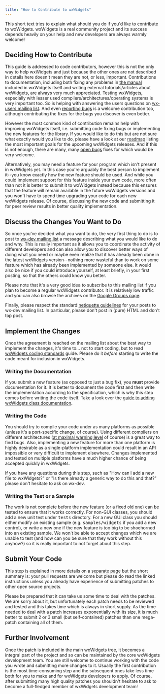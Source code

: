 ```yaml
---
title: "How to Contribute to wxWidgets"
---
```


This short text tries to explain what should you do if you'd like to contribute to wxWidgets. wxWidgets is a real community project and its success depends heavily on your help and new developers are always warmly welcome!

## Deciding How to Contribute

This guide is addressed to code contributors, however this is not the only way to help wxWidgets and just because the other ones are not described in details here doesn't mean they are not, or less, important.  Contributions to documentation, including both fixing any problems in [the manual](https://docs.wxwidgets.org/stable/) included in wxWidgets itself and writing external tutorials/articles about wxWidgets, are always very much appreciated.  Testing wxWidgets, especially with lesser used compilers/architectures/operating systems is very important too. So is helping with answering the users questions on [wx-users mailing list](/support/mailing-lists/). And even [reporting bugs](/develop/how-to-report-issues/) is a welcome contribution too, although contributing the fixes for the bugs you discover is even better.

However the most common kind of contribution remains help with improving wxWidgets itself, i.e. submitting code fixing bugs or implementing the new features for the library. If you would like to do this but are not sure what exactly would you like to do, please have a look at our [roadmap](/develop/roadmap/) listing the most important goals for the upcoming wxWidgets releases. And if this is not enough, there are many, many [open bugs](https://github.com/wxWidgets/wxWidgets/issues) fixes for which would be very welcome.

Alternatively, you may need a feature for your program which isn't present in wxWidgets yet. In this case you're arguably the best person to implement it--you know exactly how the new feature should be used. And while you could implement support for this feature inside your own code, more often than not it is better to submit it to wxWidgets instead because this ensures that the feature will remain available in the future wxWidgets versions and you won't have to spend time upgrading your code for each new wxWidgets release. Of course, discussing the new code and submitting it for peer review results in better quality implementation.

## Discuss the Changes You Want to Do

So once you've decided what you want to do, the very first thing to do is to post to [wx-dev mailing list](https://www.wxwidgets.org/support/mailing-lists/) a message describing what you would like to do and why. This is really important as it allows you to coordinate the activity of different developers and can also allow you to discover better ways of doing what you need or maybe even realize that it has already been done in the latest wxWidgets version--nothing more wasteful than to work on some feature which has already been implemented by someone else. It would also be nice if you could introduce yourself, at least briefly, in your first posting, so that the others could know you better.

Please note that it's a very good idea to subscribe to this mailing list if you plan to become a regular wxWidgets contributor. It is relatively low traffic and you can also browse the archives on the [Google Groups page](https://groups.google.com/forum/#!forum/wx-dev).

Finally, please respect the standard [netiquette guidelines](https://en.wikipedia.org/wiki/Netiquette) for your posts to wx-dev mailing list. In particular, please don't post in (pure) HTML and don't top post.

## Implement the Changes

Once the agreement is reached on the mailing list about the best way to implement the changes, it's time to... not to start coding, but to read  [wxWidgets coding standards](/develop/coding-guidelines/) guide.  Please do it _before_ starting to write the code meant for inclusion in wxWidgets.

### Writing the Documentation

If you submit a new feature (as opposed to just a bug fix), you **must** provide documentation for it. It is better to document the code first and then write the implementation according to the specification, which is why this step comes before writing the code itself. Take a look over the [guide to adding wxWidgets class documentation](https://github.com/wxWidgets/wxWidgets/blob/master/docs/contributing/how-to-add-class-documentation.md).

### Writing the Code

You should try to compile your code under as many platforms as possible (unless it's a port-specific change, of course).  Using different compilers on different architectures ([at maximal warning level](/develop/coding-guidelines/#no_warnings) of course) is a great way to find bugs. Also, implementing a new feature for more than one platform is highly desirable as a single-platform implementation could result in an API impossible or very difficult to implement elsewhere. Changes implemented and tested on multiple platforms have a much higher chance of being accepted quickly in wxWidgets.

If you have any questions during this step, such as "How can I add a new file to wxWidgets?" or "Is there already a generic way to do this and that?" please don't hesitate to ask on wx-dev.

### Writing the Test or a Sample

The work is not complete before the new feature (or a fixed old one) can be tested to ensure that it works correctly. For non-GUI classes, you should add a new unit test under <tt>tests</tt> directory. For a new GUI class you should either modify an existing sample (e.g. <tt>samples/widgets</tt> if you add a new control), or write a new one if the new feature is too big to be shoehorned into an existing sample. We won't be able to accept changes which we are unable to test (and how can you be sure that they work without this anyhow?) so it is really important to not forget about this step.

## Submit Your Code

This step is explained in more details on a [separate page](/develop/how-to-submit-patches/) but the short summary is: your pull requests are welcome but please do read the linked instructions unless you already have experience of submitting patches to other open source projects.

Please be prepared that it can take us some time to deal with the patches. We are sorry about it, but unfortunately each patch needs to be reviewed and tested and this takes time which is always in short supply. As the time needed to deal with a patch increases exponentially with its size, it is much better to submit 2 or 3 small (but self-contained) patches than one mega-patch containing all of them.

## Further Involvement

Once the patch is included in the main wxWidgets tree, it becomes a integral part of the project and so can be maintained by the core wxWidgets development team. You are still welcome to continue working with the code you wrote and submitting more changes to it. Usually the first contribution is the most time-consuming step and the subsequent ones take less time both for you to make and for wxWidgets developers to apply. Of course, after submitting many high quality patches you shouldn't hesitate to ask to become a full-fledged member of wxWidgets development team!

